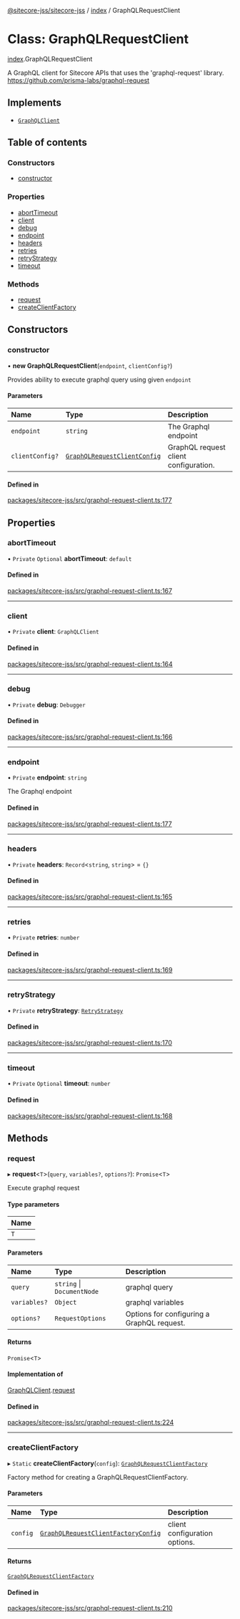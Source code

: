 [@sitecore-jss/sitecore-jss](../README.md) / [index](../modules/index.md) / GraphQLRequestClient

# Class: GraphQLRequestClient

[index](../modules/index.md).GraphQLRequestClient

A GraphQL client for Sitecore APIs that uses the 'graphql-request' library.
https://github.com/prisma-labs/graphql-request

## Implements

- [`GraphQLClient`](../interfaces/index.GraphQLClient.md)

## Table of contents

### Constructors

- [constructor](index.GraphQLRequestClient.md#constructor)

### Properties

- [abortTimeout](index.GraphQLRequestClient.md#aborttimeout)
- [client](index.GraphQLRequestClient.md#client)
- [debug](index.GraphQLRequestClient.md#debug)
- [endpoint](index.GraphQLRequestClient.md#endpoint)
- [headers](index.GraphQLRequestClient.md#headers)
- [retries](index.GraphQLRequestClient.md#retries)
- [retryStrategy](index.GraphQLRequestClient.md#retrystrategy)
- [timeout](index.GraphQLRequestClient.md#timeout)

### Methods

- [request](index.GraphQLRequestClient.md#request)
- [createClientFactory](index.GraphQLRequestClient.md#createclientfactory)

## Constructors

### constructor

• **new GraphQLRequestClient**(`endpoint`, `clientConfig?`)

Provides ability to execute graphql query using given `endpoint`

#### Parameters

| Name | Type | Description |
| :------ | :------ | :------ |
| `endpoint` | `string` | The Graphql endpoint |
| `clientConfig?` | [`GraphQLRequestClientConfig`](../modules/index.md#graphqlrequestclientconfig) | GraphQL request client configuration. |

#### Defined in

[packages/sitecore-jss/src/graphql-request-client.ts:177](https://github.com/Sitecore/jss/blob/c27405f28/packages/sitecore-jss/src/graphql-request-client.ts#L177)

## Properties

### abortTimeout

• `Private` `Optional` **abortTimeout**: `default`

#### Defined in

[packages/sitecore-jss/src/graphql-request-client.ts:167](https://github.com/Sitecore/jss/blob/c27405f28/packages/sitecore-jss/src/graphql-request-client.ts#L167)

___

### client

• `Private` **client**: `GraphQLClient`

#### Defined in

[packages/sitecore-jss/src/graphql-request-client.ts:164](https://github.com/Sitecore/jss/blob/c27405f28/packages/sitecore-jss/src/graphql-request-client.ts#L164)

___

### debug

• `Private` **debug**: `Debugger`

#### Defined in

[packages/sitecore-jss/src/graphql-request-client.ts:166](https://github.com/Sitecore/jss/blob/c27405f28/packages/sitecore-jss/src/graphql-request-client.ts#L166)

___

### endpoint

• `Private` **endpoint**: `string`

The Graphql endpoint

#### Defined in

[packages/sitecore-jss/src/graphql-request-client.ts:177](https://github.com/Sitecore/jss/blob/c27405f28/packages/sitecore-jss/src/graphql-request-client.ts#L177)

___

### headers

• `Private` **headers**: `Record`\<`string`, `string`\> = `{}`

#### Defined in

[packages/sitecore-jss/src/graphql-request-client.ts:165](https://github.com/Sitecore/jss/blob/c27405f28/packages/sitecore-jss/src/graphql-request-client.ts#L165)

___

### retries

• `Private` **retries**: `number`

#### Defined in

[packages/sitecore-jss/src/graphql-request-client.ts:169](https://github.com/Sitecore/jss/blob/c27405f28/packages/sitecore-jss/src/graphql-request-client.ts#L169)

___

### retryStrategy

• `Private` **retryStrategy**: [`RetryStrategy`](../interfaces/index.RetryStrategy.md)

#### Defined in

[packages/sitecore-jss/src/graphql-request-client.ts:170](https://github.com/Sitecore/jss/blob/c27405f28/packages/sitecore-jss/src/graphql-request-client.ts#L170)

___

### timeout

• `Private` `Optional` **timeout**: `number`

#### Defined in

[packages/sitecore-jss/src/graphql-request-client.ts:168](https://github.com/Sitecore/jss/blob/c27405f28/packages/sitecore-jss/src/graphql-request-client.ts#L168)

## Methods

### request

▸ **request**\<`T`\>(`query`, `variables?`, `options?`): `Promise`\<`T`\>

Execute graphql request

#### Type parameters

| Name |
| :------ |
| `T` |

#### Parameters

| Name | Type | Description |
| :------ | :------ | :------ |
| `query` | `string` \| `DocumentNode` | graphql query |
| `variables?` | `Object` | graphql variables |
| `options?` | `RequestOptions` | Options for configuring a GraphQL request. |

#### Returns

`Promise`\<`T`\>

#### Implementation of

[GraphQLClient](../interfaces/index.GraphQLClient.md).[request](../interfaces/index.GraphQLClient.md#request)

#### Defined in

[packages/sitecore-jss/src/graphql-request-client.ts:224](https://github.com/Sitecore/jss/blob/c27405f28/packages/sitecore-jss/src/graphql-request-client.ts#L224)

___

### createClientFactory

▸ `Static` **createClientFactory**(`config`): [`GraphQLRequestClientFactory`](../modules/index.md#graphqlrequestclientfactory)

Factory method for creating a GraphQLRequestClientFactory.

#### Parameters

| Name | Type | Description |
| :------ | :------ | :------ |
| `config` | [`GraphQLRequestClientFactoryConfig`](../modules/index.md#graphqlrequestclientfactoryconfig) | client configuration options. |

#### Returns

[`GraphQLRequestClientFactory`](../modules/index.md#graphqlrequestclientfactory)

#### Defined in

[packages/sitecore-jss/src/graphql-request-client.ts:210](https://github.com/Sitecore/jss/blob/c27405f28/packages/sitecore-jss/src/graphql-request-client.ts#L210)
